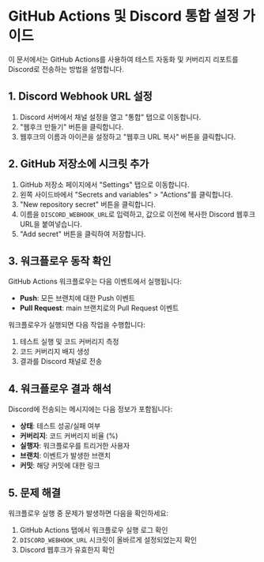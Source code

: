 # GitHub Actions 및 Discord 통합 설정 가이드

이 문서에서는 GitHub Actions를 사용하여 테스트 자동화 및 커버리지 리포트를 Discord로 전송하는 방법을 설명합니다.

## 1. Discord Webhook URL 설정

1. Discord 서버에서 채널 설정을 열고 "통합" 탭으로 이동합니다.
2. "웹후크 만들기" 버튼을 클릭합니다.
3. 웹후크의 이름과 아이콘을 설정하고 "웹후크 URL 복사" 버튼을 클릭합니다.

## 2. GitHub 저장소에 시크릿 추가

1. GitHub 저장소 페이지에서 "Settings" 탭으로 이동합니다.
2. 왼쪽 사이드바에서 "Secrets and variables" > "Actions"를 클릭합니다.
3. "New repository secret" 버튼을 클릭합니다.
4. 이름을 `DISCORD_WEBHOOK_URL`로 입력하고, 값으로 이전에 복사한 Discord 웹후크 URL을 붙여넣습니다.
5. "Add secret" 버튼을 클릭하여 저장합니다.

## 3. 워크플로우 동작 확인

GitHub Actions 워크플로우는 다음 이벤트에서 실행됩니다:

- **Push**: 모든 브랜치에 대한 Push 이벤트
- **Pull Request**: main 브랜치로의 Pull Request 이벤트

워크플로우가 실행되면 다음 작업을 수행합니다:

1. 테스트 실행 및 코드 커버리지 측정
2. 코드 커버리지 배지 생성
3. 결과를 Discord 채널로 전송

## 4. 워크플로우 결과 해석

Discord에 전송되는 메시지에는 다음 정보가 포함됩니다:

- **상태**: 테스트 성공/실패 여부
- **커버리지**: 코드 커버리지 비율 (%)
- **실행자**: 워크플로우를 트리거한 사용자
- **브랜치**: 이벤트가 발생한 브랜치
- **커밋**: 해당 커밋에 대한 링크

## 5. 문제 해결

워크플로우 실행 중 문제가 발생하면 다음을 확인하세요:

1. GitHub Actions 탭에서 워크플로우 실행 로그 확인
2. `DISCORD_WEBHOOK_URL` 시크릿이 올바르게 설정되었는지 확인
3. Discord 웹후크가 유효한지 확인 